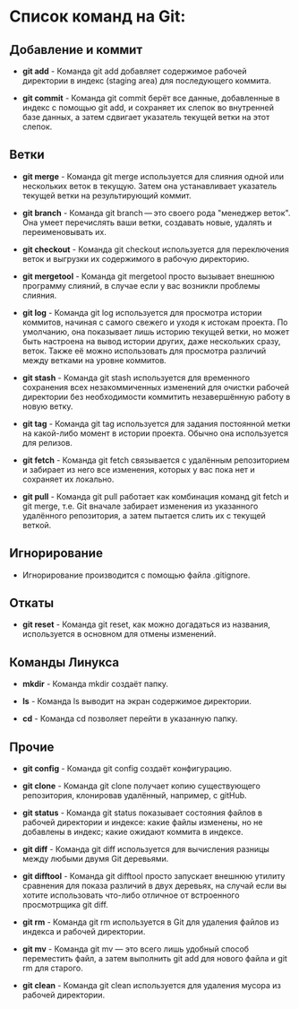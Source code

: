 # Список команд на Git:

## Добавление и коммит

* __git add__ - Команда git add добавляет содержимое рабочей директории в индекс (staging area) для последующего коммита.

* __git commit__ - Команда git commit берёт все данные, добавленные в индекс с помощью git add, и сохраняет их слепок во внутренней базе данных, а затем сдвигает указатель текущей ветки на этот слепок.

## Ветки

* __git merge__ - Команда git merge используется для слияния одной или нескольких веток в текущую. Затем она устанавливает указатель текущей ветки на результирующий коммит.

* __git branch__ - Команда git branch — это своего рода "менеджер веток". Она умеет перечислять ваши ветки, создавать новые, удалять и переименовывать их.

* __git checkout__ - Команда git checkout используется для переключения веток и выгрузки их содержимого в рабочую директорию.

* __git mergetool__ - Команда git mergetool просто вызывает внешнюю программу слияний, в случае если у вас возникли проблемы слияния.

* __git log__ - Команда git log используется для просмотра истории коммитов, начиная с самого свежего и уходя к истокам проекта. По умолчанию, она показывает лишь историю текущей ветки, но может быть настроена на вывод истории других, даже нескольких сразу, веток. Также её можно использовать для просмотра различий между ветками на уровне коммитов.

* __git stash__ - Команда git stash используется для временного сохранения всех незакоммиченных изменений для очистки рабочей директории без необходимости коммитить незавершённую работу в новую ветку.

* __git tag__ - Команда git tag используется для задания постоянной метки на какой-либо момент в истории проекта. Обычно она используется для релизов.

* __git fetch__ - Команда git fetch связывается с удалённым репозиторием и забирает из него все изменения, которых у вас пока нет и сохраняет их локально.

* __git pull__ - Команда git pull работает как комбинация команд git fetch и git merge, т.е. Git вначале забирает изменения из указанного удалённого репозитория, а затем пытается слить их с текущей веткой.

## Игнорирование

* Игнорирование производится с помощью файла .gitignore.

## Откаты

* __git reset__ - Команда git reset, как можно догадаться из названия, используется в основном для отмены изменений.

## Команды Линукса

* __mkdir__ - Команда mkdir создаёт папку.

* __ls__ - Команда ls выводит на экран содержимое директории.

* __cd__ - Команда cd позволяет перейти в указанную папку.

## Прочие

* __git config__ - Команда git config создаёт конфигурацию.

* __git clone__ - Команда git clone получает копию существующего репозитория, клонировав удалённый, например, с gitHub.

* __git status__ - Команда git status показывает состояния файлов в рабочей директории и индексе: какие файлы изменены, но не добавлены в индекс; какие ожидают коммита в индексе.

* __git diff__ - Команда git diff используется для вычисления разницы между любыми двумя Git деревьями.

* __git difftool__ - Команда git difftool просто запускает внешнюю утилиту сравнения для показа различий в двух деревьях, на случай если вы хотите использовать что-либо отличное от встроенного просмотрщика git diff.

* __git rm__ - Команда git rm используется в Git для удаления файлов из индекса и рабочей директории.

* __git mv__ - Команда git mv — это всего лишь удобный способ переместить файл, а затем выполнить git add для нового файла и git rm для старого.

* __git clean__ - Команда git clean используется для удаления мусора из рабочей директории.